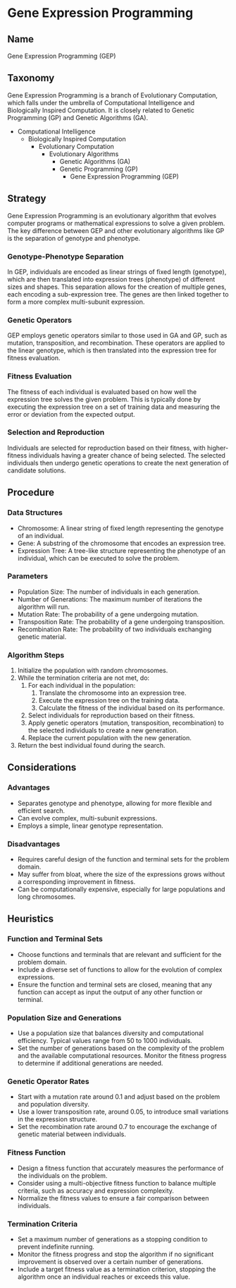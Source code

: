 # Gene Expression Programming

## Name

Gene Expression Programming (GEP)

## Taxonomy

Gene Expression Programming is a branch of Evolutionary Computation, which falls under the umbrella of Computational Intelligence and Biologically Inspired Computation. It is closely related to Genetic Programming (GP) and Genetic Algorithms (GA).

- Computational Intelligence
  - Biologically Inspired Computation
    - Evolutionary Computation
      - Evolutionary Algorithms
        - Genetic Algorithms (GA)
        - Genetic Programming (GP)
          - Gene Expression Programming (GEP)

## Strategy

Gene Expression Programming is an evolutionary algorithm that evolves computer programs or mathematical expressions to solve a given problem. The key difference between GEP and other evolutionary algorithms like GP is the separation of genotype and phenotype.

### Genotype-Phenotype Separation

In GEP, individuals are encoded as linear strings of fixed length (genotype), which are then translated into expression trees (phenotype) of different sizes and shapes. This separation allows for the creation of multiple genes, each encoding a sub-expression tree. The genes are then linked together to form a more complex multi-subunit expression.

### Genetic Operators

GEP employs genetic operators similar to those used in GA and GP, such as mutation, transposition, and recombination. These operators are applied to the linear genotype, which is then translated into the expression tree for fitness evaluation.

### Fitness Evaluation

The fitness of each individual is evaluated based on how well the expression tree solves the given problem. This is typically done by executing the expression tree on a set of training data and measuring the error or deviation from the expected output.

### Selection and Reproduction

Individuals are selected for reproduction based on their fitness, with higher-fitness individuals having a greater chance of being selected. The selected individuals then undergo genetic operations to create the next generation of candidate solutions.

## Procedure

### Data Structures

- Chromosome: A linear string of fixed length representing the genotype of an individual.
- Gene: A substring of the chromosome that encodes an expression tree.
- Expression Tree: A tree-like structure representing the phenotype of an individual, which can be executed to solve the problem.

### Parameters

- Population Size: The number of individuals in each generation.
- Number of Generations: The maximum number of iterations the algorithm will run.
- Mutation Rate: The probability of a gene undergoing mutation.
- Transposition Rate: The probability of a gene undergoing transposition.
- Recombination Rate: The probability of two individuals exchanging genetic material.

### Algorithm Steps

1. Initialize the population with random chromosomes.
2. While the termination criteria are not met, do:
   1. For each individual in the population:
      1. Translate the chromosome into an expression tree.
      2. Execute the expression tree on the training data.
      3. Calculate the fitness of the individual based on its performance.
   2. Select individuals for reproduction based on their fitness.
   3. Apply genetic operators (mutation, transposition, recombination) to the selected individuals to create a new generation.
   4. Replace the current population with the new generation.
3. Return the best individual found during the search.

## Considerations

### Advantages

- Separates genotype and phenotype, allowing for more flexible and efficient search.
- Can evolve complex, multi-subunit expressions.
- Employs a simple, linear genotype representation.

### Disadvantages

- Requires careful design of the function and terminal sets for the problem domain.
- May suffer from bloat, where the size of the expressions grows without a corresponding improvement in fitness.
- Can be computationally expensive, especially for large populations and long chromosomes.

## Heuristics

### Function and Terminal Sets

- Choose functions and terminals that are relevant and sufficient for the problem domain.
- Include a diverse set of functions to allow for the evolution of complex expressions.
- Ensure the function and terminal sets are closed, meaning that any function can accept as input the output of any other function or terminal.

### Population Size and Generations

- Use a population size that balances diversity and computational efficiency. Typical values range from 50 to 1000 individuals.
- Set the number of generations based on the complexity of the problem and the available computational resources. Monitor the fitness progress to determine if additional generations are needed.

### Genetic Operator Rates

- Start with a mutation rate around 0.1 and adjust based on the problem and population diversity.
- Use a lower transposition rate, around 0.05, to introduce small variations in the expression structure.
- Set the recombination rate around 0.7 to encourage the exchange of genetic material between individuals.

### Fitness Function

- Design a fitness function that accurately measures the performance of the individuals on the problem.
- Consider using a multi-objective fitness function to balance multiple criteria, such as accuracy and expression complexity.
- Normalize the fitness values to ensure a fair comparison between individuals.

### Termination Criteria

- Set a maximum number of generations as a stopping condition to prevent indefinite running.
- Monitor the fitness progress and stop the algorithm if no significant improvement is observed over a certain number of generations.
- Include a target fitness value as a termination criterion, stopping the algorithm once an individual reaches or exceeds this value.
